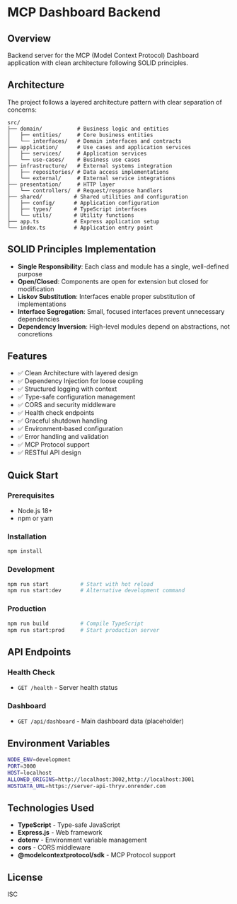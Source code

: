 # MCP Dashboard Backend

## Overview
Backend server for the MCP (Model Context Protocol) Dashboard application with clean architecture following SOLID principles.

## Architecture

The project follows a layered architecture pattern with clear separation of concerns:

```
src/
├── domain/           # Business logic and entities
│   ├── entities/     # Core business entities
│   └── interfaces/   # Domain interfaces and contracts
├── application/      # Use cases and application services
│   ├── services/     # Application services
│   └── use-cases/    # Business use cases
├── infrastructure/   # External systems integration
│   ├── repositories/ # Data access implementations
│   └── external/     # External service integrations
├── presentation/     # HTTP layer
│   └── controllers/  # Request/response handlers
├── shared/          # Shared utilities and configuration
│   ├── config/      # Application configuration
│   ├── types/       # TypeScript interfaces
│   └── utils/       # Utility functions
├── app.ts           # Express application setup
└── index.ts         # Application entry point
```

## SOLID Principles Implementation

- **Single Responsibility**: Each class and module has a single, well-defined purpose
- **Open/Closed**: Components are open for extension but closed for modification
- **Liskov Substitution**: Interfaces enable proper substitution of implementations
- **Interface Segregation**: Small, focused interfaces prevent unnecessary dependencies
- **Dependency Inversion**: High-level modules depend on abstractions, not concretions

## Features

- ✅ Clean Architecture with layered design
- ✅ Dependency Injection for loose coupling
- ✅ Structured logging with context
- ✅ Type-safe configuration management
- ✅ CORS and security middleware
- ✅ Health check endpoints
- ✅ Graceful shutdown handling
- ✅ Environment-based configuration
- ✅ Error handling and validation
- ✅ MCP Protocol support
- ✅ RESTful API design

## Quick Start

### Prerequisites
- Node.js 18+
- npm or yarn

### Installation
```bash
npm install
```

### Development
```bash
npm run start          # Start with hot reload
npm run start:dev      # Alternative development command
```

### Production
```bash
npm run build          # Compile TypeScript
npm run start:prod     # Start production server
```

## API Endpoints

### Health Check
- `GET /health` - Server health status

### Dashboard
- `GET /api/dashboard` - Main dashboard data (placeholder)

## Environment Variables

```bash
NODE_ENV=development
PORT=3000
HOST=localhost
ALLOWED_ORIGINS=http://localhost:3002,http://localhost:3001
HOSTDATA_URL=https://server-api-thryv.onrender.com
```

## Technologies Used

- **TypeScript** - Type-safe JavaScript
- **Express.js** - Web framework
- **dotenv** - Environment variable management
- **cors** - CORS middleware
- **@modelcontextprotocol/sdk** - MCP Protocol support

## License

ISC
